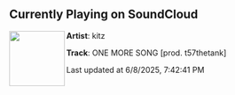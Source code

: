 ## Currently Playing on SoundCloud

[<img align="left" width="100" src="https://i1.sndcdn.com/artworks-26VcTwZKKu6nNC0K-DNUk2A-t500x500.jpg">](https://soundcloud.com/brokitz/one-more-song-prod-t57thetank-14?in=saxurn/sets/dot-matrix)

**Artist**: kitz 

**Track**: ONE MORE SONG [prod. t57thetank]

Last updated at 6/8/2025, 7:42:41 PM
